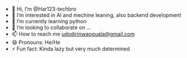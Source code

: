 - 👋 Hi, I’m @Har123-techbro
- 👀 I’m interested in Al and mechine leaning, also backend development
- 🌱 I’m currently learning python
- 💞️ I’m looking to collaborate on ...
- 📫 How to reach me udodirinwaoguala@gmail.com
- 😄 Pronouns: He/He
- ⚡ Fun fact: Kinda lazy but very much determined

<!---
Har123-techbro/Har123-techbro is a ✨ special ✨ repository because its `README.md` (this file) appears on your GitHub profile.
You can click the Preview link to take a look at your changes.
--->
